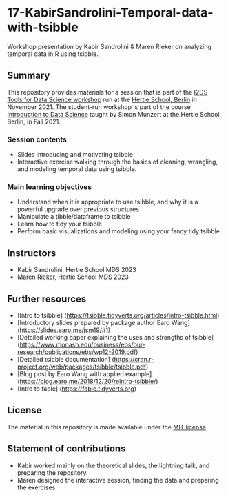 # 17-KabirSandrolini-Temporal-data-with-tsibble
Workshop presentation by Kabir Sandrolini &amp; Maren Rieker on analyzing temporal data in R using tsibble.

## Summary

This repository provides materials for a session that is part of the [I2DS Tools for Data Science workshop](https://github.com/intro-to-data-science-21-workshop) run at the [Hertie School, Berlin](https://www.hertie-school.org/en/) in November 2021. The student-run workshop is part of the course [Introduction to Data Science](https://github.com/intro-to-data-science-21) taught by Simon Munzert at the Hertie School, Berlin, in Fall 2021.

### Session contents
- Slides introducing and motivating tsibble
- Interactive exercise walking through the basics of cleaning, wrangling, and modeling temporal data using tsibble.

### Main learning objectives
- Understand when it is appropriate to use tsibble, and why it is a powerful upgrade over previous structures
- Manipulate a tibble/dataframe to tsibble
- Learn how to tidy your tsibble
- Perform basic visualizations and modeling using your fancy tidy tsibble

## Instructors

- Kabir Sandrolini, Hertie School MDS 2023
- Maren Rieker, Hertie School MDS 2023

## Further resources

- [Intro to tsibble] (https://tsibble.tidyverts.org/articles/intro-tsibble.html)
- [Introductory slides prepared by package author Earo Wang] (https://slides.earo.me/jsm19/#1)
- [Detailed working paper explaining the uses and strengths of tsibble] (https://www.monash.edu/business/ebs/our-research/publications/ebs/wp12-2019.pdf)
- [Detailed tsibble documentation] (https://cran.r-project.org/web/packages/tsibble/tsibble.pdf)
- [Blog post by Earo Wang with applied example] (https://blog.earo.me/2018/12/20/reintro-tsibble/)
- [Intro to fable] (https://fable.tidyverts.org)

## License

The material in this repository is made available under the [MIT license](http://opensource.org/licenses/mit-license.php).

## Statement of contributions
- Kabir worked mainly on the theoretical slides, the lightning talk, and preparing the repository.
- Maren designed the interactive session, finding the data and preparing the exercises.
